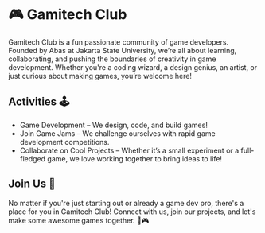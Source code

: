 # 🎮 Gamitech Club

Gamitech Club is a fun passionate community of game developers. Founded by Abas at Jakarta State University, we’re all about learning, collaborating, and pushing the boundaries of creativity in game development. Whether you're a coding wizard, a design genius, an artist, or just curious about making games, you’re welcome here!

## Activities 🕹️

- Game Development – We design, code, and build games!
- Join Game Jams – We challenge ourselves with rapid game development competitions.
- Collaborate on Cool Projects – Whether it’s a small experiment or a full-fledged game, we love working together to bring ideas to life!

## Join Us 🚀

No matter if you're just starting out or already a game dev pro, there's a place for you in Gamitech Club! Connect with us, join our projects, and let's make some awesome games together. 🚀🎮
